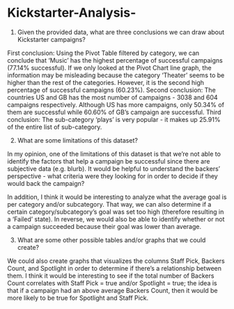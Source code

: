 # Kickstarter-Analysis-

1. Given the provided data, what are three conclusions we can draw about Kickstarter campaigns?

First conclusion: Using the Pivot Table filtered by category, we can conclude that ‘Music’ has the highest percentage of successful campaigns (77.14% successful). If we only looked at the Pivot Chart line graph, the information may be misleading because the category ‘Theater’ seems to be higher than the rest of the categories. However, it is the second high percentage of successful campaigns (60.23%). 
Second conclusion: The countries US and GB has the most number of campaigns - 3038 and 604 campaigns respectively. Although US has more campaigns, only 50.34% of them are successful while 60.60% of GB’s campaign are successful. 
Third conclusion: The sub-category ‘plays’ is very popular - it makes up 25.91% of the entire list of sub-category.

2. What are some limitations of this dataset?

In my opinion, one of the limitations of this dataset is that we’re not able to identify the factors that help a campaign be successful since there are subjective data (e.g. blurb). It would be helpful to understand the backers’ perspective - what criteria were they looking for in order to decide if they would back the campaign? 

In addition, I think it would be interesting to analyze what the average goal is per category and/or subcategory. That way, we can also determine if a certain category/subcategory’s goal was set too high (therefore resulting in a ‘Failed’ state). In reverse, we would also be able to identify whether or not a campaign succeeded because their goal was lower than average. 

3. What are some other possible tables and/or graphs that we could create? 

We could also create graphs that visualizes the columns Staff Pick, Backers Count, and Spotlight in order to determine if there’s a relationship between them. I think it would be interesting to see if the total number of Backers Count correlates with Staff Pick = true and/or Spotlight = true; the idea is that if a campaign had an above average Backers Count, then it would be more likely to be true for Spotlight and Staff Pick. 
